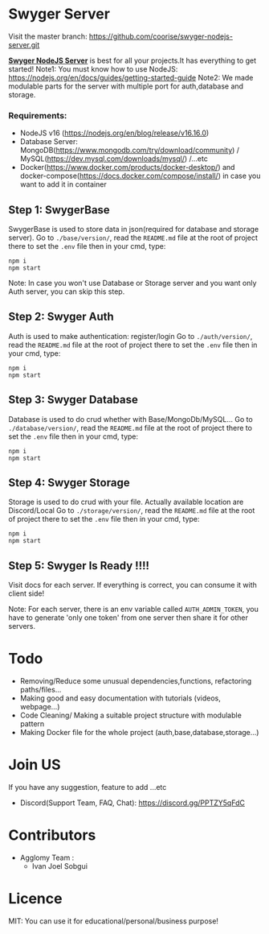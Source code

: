 # Swyger Server

Visit the master branch: https://github.com/coorise/swyger-nodejs-server.git


<a href="https://github.com/coorise/swyger-nodejs-server.git">**Swyger NodeJS Server**</a> is best for all your projects.It has everything to get started!
Note1: You must know how to use NodeJS: https://nodejs.org/en/docs/guides/getting-started-guide
Note2: We made modulable parts for the server with multiple port for auth,database and storage.

### Requirements:
- NodeJS v16 (https://nodejs.org/en/blog/release/v16.16.0)
- Database Server: MongoDB(https://www.mongodb.com/try/download/community) / MySQL(https://dev.mysql.com/downloads/mysql/) /...etc
- Docker(https://www.docker.com/products/docker-desktop/) and docker-compose(https://docs.docker.com/compose/install/) in case you want to add it in container

## Step 1: SwygerBase
SwygerBase is used to store data in json(required for database and storage server).
Go to ``./base/version/``, read the ``README.md`` file at the root of project there to set the ``.env`` file then in your cmd, type:
```
npm i
npm start
```
Note: In case you won't use Database or Storage server and you want only Auth server, you can skip this step.
## Step 2: Swyger Auth
Auth is used to make authentication: register/login
Go to ``./auth/version/``, read the ``README.md`` file at the root of project there to set the ``.env`` file then in your cmd, type:
```
npm i
npm start
```
## Step 3: Swyger Database
Database is used to do crud whether with Base/MongoDb/MySQL...
Go to ``./database/version/``, read the ``README.md`` file at the root of project there to set the ``.env`` file then in your cmd, type:
```
npm i
npm start
```
## Step 4: Swyger Storage
Storage is used to do crud with your file. Actually available location are Discord/Local
Go to ``./storage/version/``, read the ``README.md`` file at the root of project there to set the ``.env`` file then in your cmd, type:
```
npm i
npm start
```
## Step 5: Swyger Is Ready !!!!
Visit docs for each server.
If everything is correct, you can consume it with client side!

Note: For each server, there is an env variable called ``AUTH_ADMIN_TOKEN``, you have to generate 'only one token' from one server then share it for other servers.

# Todo
- Removing/Reduce some unusual dependencies,functions, refactoring paths/files...
- Making good and easy documentation with tutorials (videos, webpage...)
- Code Cleaning/ Making a suitable project structure with modulable pattern
- Making Docker file for the whole project (auth,base,database,storage...)

# Join US
If you have any suggestion, feature to add ...etc
- Discord(Support Team, FAQ, Chat): https://discord.gg/PPTZY5qFdC

# Contributors
- Agglomy Team :
  - Ivan Joel Sobgui
# Licence

MIT: You can use it for educational/personal/business purpose!